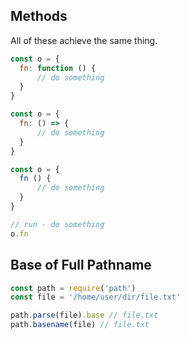 ## Methods

All of these achieve the same thing.

``` js
const o = {
  fn: function () {
      // do something
  }
}

const o = {
  fn: () => {
      // do something
  }
}

const o = {
  fn () {
      // do something
  }
}

// run - do something
o.fn
```

## Base of Full Pathname

``` js
const path = require('path')
const file = '/home/user/dir/file.txt'

path.parse(file).base // file.txt
path.basename(file) // file.txt
```